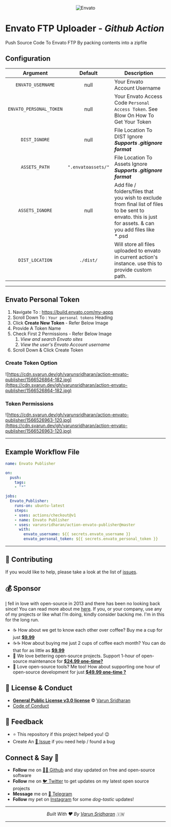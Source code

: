 <p align="center">
  <img src="https://cdn.svarun.dev/gh/varunsridharan/action-envato-publisher/logo.png" alt="Envato"/>
</p>

# Envato FTP Uploader - ***Github Action***
Push Source Code To Envato FTP By packing contents into a zipfile

## Configuration
| Argument | Default | Description |
| :---: | :---: | ----------- |
|`ENVATO_USERNAME` | null | Your Envato Account Username |
|`ENVATO_PERSONAL_TOKEN` | null | Your Envato Access Code `Personal Access Token`. See Blow On How To Get Your Token |
|`DIST_IGNORE` | null | File Location To DIST Ignore ***Supports .gitignore format*** |
|`ASSETS_PATH` | `".envatoassets/"` | File Location To Assets Ignore ***Supports .gitignore format***  |
|`ASSETS_IGNORE` | null | Add file / folders/files that you wish to exclude from final list of files to be sent to envato. this is just for assets. & can you add files like *.psd |
| `DIST_LOCATION` | `./dist/` | Will store all files uploaded to envato in current action's instance. use this to provide custom path.

---

## Envato Personal Token
1. Navigate To : https://build.envato.com/my-apps
2. Scroll Down To : `Your personal tokens` Heading
3. Click **Create New Token** - Refer Below Image
4. Provide A Token Name
5. Check First 2 Permissions - Refer Below Image
    1. *View and search Envato sites*
    2. *View the user's Envato Account username*
6. Scroll Down & Click Create Token

### Create Token Option
![https://cdn.svarun.dev/gh/varunsridharan/action-envato-publisher/1566526864-182.jpg](https://cdn.svarun.dev/gh/varunsridharan/action-envato-publisher/1566526864-182.jpg)

### Token Permissions
![https://cdn.svarun.dev/gh/varunsridharan/action-envato-publisher/1566526963-120.jpg](https://cdn.svarun.dev/gh/varunsridharan/action-envato-publisher/1566526963-120.jpg)

---

## Example Workflow File
```yaml
name: Envato Publisher

on:
  push:
    tags:
    - "*"

jobs:
  Envato_Publisher:
    runs-on: ubuntu-latest
    steps:
    - uses: actions/checkout@v1
    - name: Envato Publisher
    - uses: varunsridharan/action-envato-publisher@master
      with:
        envato_username: ${{ secrets.envato_username }}
        envato_personal_token: ${{ secrets.envato_personal_token }}
```

---

## 🤝 Contributing
If you would like to help, please take a look at the list of [issues](issues/).

## 💰 Sponsor
[I][twitter] fell in love with open-source in 2013 and there has been no looking back since! You can read more about me [here][website].
If you, or your company, use any of my projects or like what I’m doing, kindly consider backing me. I'm in this for the long run.

- ☕ How about we get to know each other over coffee? Buy me a cup for just [**$9.99**][buymeacoffee]
- ☕️☕️ How about buying me just 2 cups of coffee each month? You can do that for as little as [**$9.99**][buymeacoffee]
- 🔰         We love bettering open-source projects. Support 1-hour of open-source maintenance for [**$24.99 one-time?**][paypal]
- 🚀         Love open-source tools? Me too! How about supporting one hour of open-source development for just [**$49.99 one-time ?**][paypal]

## 📝 License & Conduct
- [**General Public License v3.0 license**](LICENSE) © [Varun Sridharan](website)
- [Code of Conduct](code-of-conduct.md)

## 📣 Feedback
- ⭐ This repository if this project helped you! :wink:
- Create An [🔧 Issue](issues/) if you need help / found a bug

## Connect & Say 👋
- **Follow** me on [👨‍💻 Github][github] and stay updated on free and open-source software
- **Follow** me on [🐦 Twitter][twitter] to get updates on my latest open source projects
- **Message** me on [📠 Telegram][telegram]
- **Follow** my pet on [Instagram][sofythelabrador] for some _dog-tastic_ updates!

---

<p align="center">
<i>Built With ♥ By <a href="https://go.svarun.dev/twitter"  target="_blank" rel="noopener noreferrer">Varun Sridharan</a> 🇮🇳 </i>
</p>

---
<!-- Personl Links -->
[paypal]: https://go.svarun.dev/paypal
[buymeacoffee]: https://go.svarun.dev/buymeacoffee
[sofythelabrador]: https://www.instagram.com/sofythelabrador/
[github]: https://go.svarun.dev/github/
[twitter]: https://go.svarun.dev/twitter/
[telegram]: https://go.svarun.dev/telegram/
[email]: https://go.svarun.dev/contact/email/
[website]: https://go.svarun.dev/website/

<!-- Private -->
[composer]: https://go.svarun.dev/composer/
[downloadzip]:https://github.com/varunsridharan/vsp-framework/archive/master.zip
[wpcsl]: https://github.com/WordPress-Coding-Standards/WordPress-Coding-Standards/

<!-- Poser -->
[latest-stable-version-img]: https://poser.pugx.org/varunsridharan/php-autoloader/version
[latest-Unstable-version-img]: https://poser.pugx.org/varunsridharan/php-autoloader/v/unstable
[total-downloads-img]: https://poser.pugx.org/varunsridharan/php-autoloader/downloads
[Latest-Unstable-version-img]: https://poser.pugx.org/varunsridharan/php-autoloader/v/unstable
[license-img]: https://poser.pugx.org/varunsridharan/php-autoloader/license
[composerlock-img]: https://poser.pugx.org/varunsridharan/php-autoloader/composerlock
[wpcs-img]: https://img.shields.io/badge/WordPress-Standar-1abc9c.svg

<!-- Packagist Links -->
[lsvl]: https://packagist.org/packages/varunsridharan/php-autoloader
[luvl]: https://packagist.org/packages/varunsridharan/php-autoloader
[tdl]: https://packagist.org/packages/varunsridharan/php-autoloader
[licenselink]: https://packagist.org/packages/varunsridharan/php-autoloader
[composerlocklink]: https://packagist.org/packages/varunsridharan/php-autoloader

